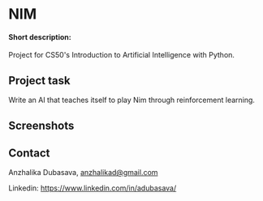 ﻿# NIM
#### Short description:
Project for CS50's Introduction to Artificial Intelligence with Python.

## Project task

Write an AI that teaches itself to play Nim through reinforcement learning.

## Screenshots

## Contact
Anzhalika Dubasava, anzhalikad@gmail.com

Linkedin: https://www.linkedin.com/in/adubasava/